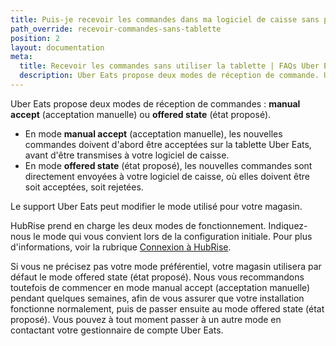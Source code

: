```yaml
---
title: Puis-je recevoir les commandes dans ma logiciel de caisse sans passer par les tablettes Uber Eats ?
path_override: recevoir-commandes-sans-tablette
position: 2
layout: documentation
meta:
  title: Recevoir les commandes sans utiliser la tablette | FAQs Uber Eats | HubRise
  description: Uber Eats propose deux modes de réception de commande. Un de ces modes vous permet de recevoir les commandes Uber Eats dans votre caisse, sans utiliser la tablette Uber Eats.
---
```


Uber Eats propose deux modes de réception de commandes : **manual accept** (acceptation manuelle) ou **offered state** (état proposé).

- En mode **manual accept** (acceptation manuelle), les nouvelles commandes doivent d'abord être acceptées sur la tablette Uber Eats, avant d'être transmises à votre logiciel de caisse.
- En mode **offered state** (état proposé), les nouvelles commandes sont directement envoyées à votre logiciel de caisse, où elles doivent être soit acceptées, soit rejetées.

Le support Uber Eats peut modifier le mode utilisé pour votre magasin.

HubRise prend en charge les deux modes de fonctionnement. Indiquez-nous le mode qui vous convient lors de la configuration initiale. Pour plus d'informations, voir la rubrique [Connexion à HubRise](/apps/uber-eats/connexion-hubrise).

Si vous ne précisez pas votre mode préférentiel, votre magasin utilisera par défaut le mode offered state (état proposé). Nous vous recommandons toutefois de commencer en mode manual accept (acceptation manuelle) pendant quelques semaines, afin de vous assurer que votre installation fonctionne normalement, puis de passer ensuite au mode offered state (état proposé). Vous pouvez à tout moment passer à un autre mode en contactant votre gestionnaire de compte Uber Eats.
